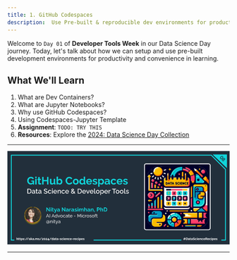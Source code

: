 ```yaml
---
title: 1. GitHub Codespaces
description:  Use Pre-built & reproducible dev environments for productivity 
---
```


Welcome to `Day 01` of **Developer Tools Week** in our Data Science Day journey. Today, let's talk about how we can setup and use pre-built development environments for productivity and convenience in learning.

## What We'll Learn
1. What are Dev Containers?
1. What are Jupyter Notebooks?
1. Why use GitHub Codespaces?
1. Using Codespaces-Jupyter Template
1. **Assignment**: `TODO: TRY THIS`
1. **Resources**: Explore the [2024: Data Science Day Collection](https://bit.ly/2024-datasci-collection)

---

![Banner For Week 2 Post 1](./img/DatatScienceDay-DevTools-1.png)

---